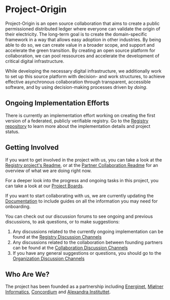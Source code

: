 # Project-Origin
<!--
The mission of the project in as a concise format as possible. It should answer what the project's purpose is and enable contributors to make a good first guess whether a suggested feature will likely be in scope for the project, or not.
-->

Project-Origin is an open source collaboration that aims to create a public permissioned distributed ledger where everyone can validate the origin of their electricity. The long-term goal is to create the domain-specific framework in a way that allows easy adoption in other industries. By being able to do so, we can create value in a broader scope, and support and accelerate the green transition. By creating an open source platform for collaboration, we can pool ressources and accelerate the development of critical digital infrastructure. 

While developing the necessary digital infrastructure, we additionally work to set up this source platform with decision- and work structures, to achieve effective asynchronous collaboration through transparent, accessible software, and by using decision-making processes driven by _doing_.

## Ongoing Implementation Efforts 
There is currently an implementation effort working on creating the first version of a federated, publicly verifiable registry. Go to the [Registry repository](https://github.com/project-origin/registry) to learn more about the implementation details and project status. 

## Getting Involved
<!--
- A "Getting involved" section that explains which public, archived, linkable communication channels the project uses. This should include a link to the project issue tracker, but also to any further discussion media used.
-->
If you want to get involved in the project with us, you can take a look at the [Registry project's Readme](https://github.com/project-origin/registry#readme), or at the [Partner Collaboration Readme](https://github.com/project-origin/origin-collaboration#readme) for an overview of what we are doing right now. 

For a deeper look into the progress and ongoing tasks in this project, you can take a look at our [Project Boards](https://github.com/orgs/project-origin/projects).

If you want to start collaborating with us, we are currently updating the [Documentation]() to include guides on all the information you may need for onboarding.   

You can check out our discussion forums to see ongoing and previous discussions, to ask questions, or to make suggestions: 

 1) Any discussions related to the currently ongoing implementation can be found at the [Registry Discussion Channels](https://github.com/project-origin/registry/discussions)
 2) Any discussions related to the collaboration between founding partners can be found at the [Collaboration Discussion Channels](https://github.com/project-origin/origin-collaboration/discussions)
 3) If you have any general suggestions or questions, you should go to the [Organization Discussion Channels](https://github.com/orgs/project-origin/discussions)


<!--
- Documentation needed for making modifications to a project - or a link to that.
- Documentation on how to contribute to the overall collaboration project - or a link to that.
-->

## Who Are We?
<!--
- A "Who we are" section explaining who the Trusted Committers behind the project are - with an explanation that instead of contacting these people privately the public communication channels above should be used for communication.
-->
The project has been founded as a partnership including [Energinet](https://energinet.dk/), [Mjølner Informatics](https://mjolner.dk/), [Concordium](https://concordium.com/) and [Alexandra Instituttet](https://alexandra.dk/).

